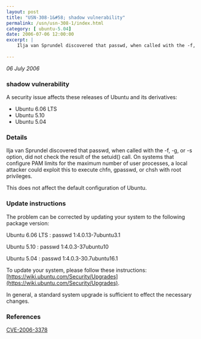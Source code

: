 ```yaml
---
layout: post
title: "USN-308-1&#58; shadow vulnerability"
permalink: /usn/usn-308-1/index.html
category: [ ubuntu-5.04]
date: 2006-07-06 12:00:00
excerpt: |
    Ilja van Sprundel discovered that passwd, when called with the -f, -g, or -s option, did not check the result of the setuid() call. On systems that configure PAM limits for the maximum number of user processes, a local attacker could exploit this to execute chfn, gpasswd, or chsh with root privileges.
    
--- 
```

 
 

*06 July 2006*

### shadow vulnerability

A security issue affects these releases of Ubuntu and its derivatives:

* Ubuntu 6.06 LTS
* Ubuntu 5.10
* Ubuntu 5.04

### Details

Ilja van Sprundel discovered that passwd, when called with the -f, -g, or -s option, did not check the result of the setuid() call. On systems that configure PAM limits for the maximum number of user processes, a local attacker could exploit this to execute chfn, gpasswd, or chsh with root privileges.

This does not affect the default configuration of Ubuntu.

### Update instructions

The problem can be corrected by updating your system to the following package version:

Ubuntu 6.06 LTS
 : passwd <span>1:4.0.13-7ubuntu3.1</span>

Ubuntu 5.10
 : passwd <span>1:4.0.3-37ubuntu10</span>

Ubuntu 5.04
 : passwd <span>1:4.0.3-30.7ubuntu16.1</span>

To update your system, please follow these instructions: [https://wiki.ubuntu.com/Security/Upgrades](https://wiki.ubuntu.com/Security/Upgrades).

In general, a standard system upgrade is sufficient to effect the necessary changes.

### References

 
 [CVE-2006-3378](http://people.ubuntu.com/~ubuntu-security/cve/CVE-2006-3378)
 

